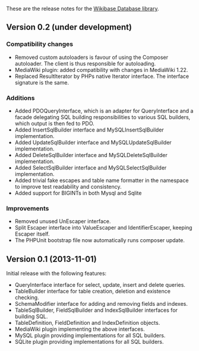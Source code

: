 These are the release notes for the [Wikibase Database library](README.md).

## Version 0.2 (under development)

### Compatibility changes

* Removed custom autoloaders is favour of using the Composer autoloader. The client
is thus responsible for autoloading.
* MediaWiki plugin: added compatibility with changes in MediaWiki 1.22.
* Replaced ResultIterator by PHPs native Iterator interface. The interface signature is the same.

### Additions

* Added PDOQueryInterface, which is an adapter for QueryInterface and a facade delegating
SQL building responsibilities to various SQL builders, which output is then fed to PDO.
* Added InsertSqlBuilder interface and MySQLInsertSqlBuilder implementation.
* Added UpdateSqlBuilder interface and MySQLUpdateSqlBuilder implementation.
* Added DeleteSqlBuilder interface and MySQLDeleteSqlBuilder implementation.
* Added SelectSqlBuilder interface and MySQLSelectSqlBuilder implementation.
* Added trivial fake escapes and table name formatter in the namespace to improve test
readability and consistency.
* Added support for BIGINTs in both Mysql and Sqlite

### Improvements

* Removed unused UnEscaper interface.
* Split Escaper interface into ValueEscaper and IdentifierEscaper, keeping Escaper itself.
* The PHPUnit bootstrap file now automatically runs composer update.

## Version 0.1 (2013-11-01)

Initial release with the following features:

* QueryInterface interface for select, update, insert and delete queries.
* TableBuilder interface for table creation, deletion and existence checking.
* SchemaModifier interface for adding and removing fields and indexes.
* TableSqlBuilder, FieldSqlBuilder and IndexSqlBuilder interfaces for building SQL.
* TableDefinition, FieldDefinition and IndexDefinition objects.
* MediaWiki plugin implementing the above interfaces.
* MySQL plugin providing implementations for all SQL builders.
* SQLite plugin providing implementations for all SQL builders.
